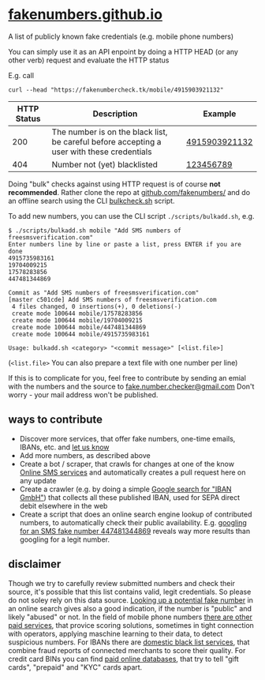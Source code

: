 # [fakenumbers.github.io](https://fakenumbers.github.io/)
A list of publicly known fake credentials (e.g. mobile phone numbers)

You can simply use it as an API enpoint by doing a HTTP HEAD (or any other verb) request and evaluate the HTTP status

E.g. call

`curl --head "https://fakenumbercheck.tk/mobile/4915903921132"`

| HTTP Status | Description | Example |
| --- | --- | --- |
| 200 | The number is on the black list, be careful before accepting a user with these credentials | [4915903921132](https://fakenumbercheck.tk/mobile/4915903921132) |
| 404 | Number not (yet) blacklisted | [123456789](https://fakenumbercheck.tk/mobile/123456789) |

Doing "bulk" checks against using HTTP request is of course **not recommended**. Rather clone the repo at [github.com/fakenumbers/](https://github.com/fakenumbers/fakenumbers.github.io/) and do an offline search using the CLI [bulkcheck.sh](https://github.com/fakenumbers/fakenumbers.github.io/blob/master/scripts/bulkcheck.sh) script.

To add new numbers, you can use the CLI script `./scripts/bulkadd.sh`, e.g.

```
$ ./scripts/bulkadd.sh mobile "Add SMS numbers of freesmsverification.com"
Enter numbers line by line or paste a list, press ENTER if you are done
4915735983161
19704009215
17578283856
447481344869

Commit as "Add SMS numbers of freesmsverification.com"
[master c501cde] Add SMS numbers of freesmsverification.com
 4 files changed, 0 insertions(+), 0 deletions(-)
 create mode 100644 mobile/17578283856
 create mode 100644 mobile/19704009215
 create mode 100644 mobile/447481344869
 create mode 100644 mobile/4915735983161
```

`Usage: bulkadd.sh <category> "<commit message>" [<list.file>]`

(`<list.file>` You can also prepare a text file with one number per line)
  
If this is to complicate for you, feel free to contribute by sending an emial with the numbers and the source to [fake.number.checker@gmail.com](mailto:fake.number.checker@gmail.com) Don't worry - your mail address won't be published.

## ways to contribute
* Discover more services, that offer fake numbers, one-time emails, IBANs, etc. and [let us know](mailto:fake.number.checker@gmail.com)
* Add more numbers, as described above
* Create a bot / scraper, that crawls for changes at one of the know [Online SMS services](https://github.com/fakenumbers/fakenumbers.github.io/tree/master/sms-services) and automatically creates a pull request here on any update
* Create a crawler (e.g. by doing a simple [Google search for "IBAN GmbH"](https://www.google.com/search?q=iban%20gmbh)) that collects all these published IBAN, used for SEPA direct debit elsewhere in the web
* Create a script that does an online search engine lookup of contributed numbers, to automatically check their public availability. E.g. [googling for an SMS fake number 447481344869](https://www.google.com/search?q=447481344869) reveals way more results than googling for a legit number.

## disclaimer
Though we try to carefully review submitted numbers and check their source, it's possible that this list contains valid, legit credentials. So please do not soley rely on this data source. [Looking up a potential fake number](https://www.google.com/search?q=447481344869) in an online search gives also a good indication, if the number is "public" and likely "abused" or not. In the field of mobile phone numbers [there are other paid services](https://www.google.com/search?q=mobile%20phone%20number%20scoring), that provice scoring solutions, sometimes in tight connection with operators, applying maschine learning to their data, to detect suspicious numbers. For IBANs there are [domestic black list services](https://www.google.com/search?q=Rücklastschriften-Präventions-Pool), that combine fraud reports of connected merchants to score their quality. For credit card BINs you can find [paid online databases](https://www.google.com/search?q=credit%20card%20bin%20database), that try to tell "gift cards", "prepaid" and "KYC" cards apart.
